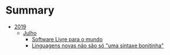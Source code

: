 # Summary

- [2019](./2019/index.md)
    - [Julho](./2019/july/index.md)
        - [Software Livre para o mundo](./2019/july/software-livre-para-o-mundo.md)
        - [Linguagens novas não são só "uma sintaxe bonitinha"](./2019/july/linguagens-novas-não-são-só-uma-sintaxe-bonitinha.md)
